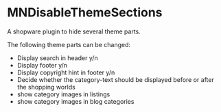 # MNDisableThemeSections

A shopware plugin to hide several theme parts.

The following theme parts can be changed:
- Display search in header y/n
- Display footer y/n
- Display copyright hint in footer y/n
- Decide whether the category-text should be displayed before or after the shopping worlds
- show category images in listings
- show category images in blog categories